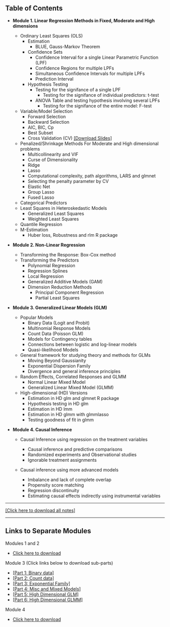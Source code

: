 
Table of Contents
-----------------

* <b> Module 1. Linear Regression Methods in Fixed, Moderate and High dimensions </b>
  * Ordinary Least Squares (OLS)
    * Estimation
      * BLUE, Gauss-Markov Theorem
    * Confidence Sets
      * Confidence Interval for a single Linear Parametric Function (LPF)
      * Confidence Regions for multiple LPFs
      * Simultaneous Confidence Intervals for multiple LPFs
      * Prediction Interval
    * Hypothesis Testing
      * Testing for the signifance of a single LPF
        * Testing for the signifance of individual predictors: t-test
      * ANOVA Table and testing hypothesis involving several LPFs 
        * Testing for the signifance of the entire model: F-test
  * Variable/Model Selection
    * Forward Selection
    * Backward Selection
    * AIC, BIC, Cp
    * Best Subset
    * Cross Validation (CV) [[Download Slides]](https://www.dropbox.com/s/13qskvow8ytv9cf/cross-validation.pdf?dl=0) 
  * Penalized/Shrinkage Methods For Moderate and High dimensional problems
    * Multicollinearity and VIF 
    * Curse of Dimensionality 
    * Ridge
    * Lasso
    * Computational complexity, path algorithms, LARS and glmnet
    * Selecting the penalty parameter by CV
    * Elastic Net
    * Group Lasso
    * Fused Lasso
  * Categorical Predictors
  * Least Squares in Heteroskedastic Models 
    * Generalized Least Squares
    * Weighted Least Squares
  * Quantile Regression   
  * M-Estimation
    * Huber loss, Robustness and rlm R package
  
  
* <b> Module 2. Non-Linear Regression</b>
  * Transforming the Response: Box-Cox method
  * Transforming the Predictors
    * Polynomial Regression
    * Regression Splines
    * Local Regression
    * Generalized Additive Models (GAM)
    * Dimension Reduction Methods
      * Principal Component Regression
      * Partial Least Squares
<!-- * Regression Trees-->  
<!-- * Neural Networks-->
    
   
 * <b> Module 3. Generalized Linear Models (GLM) </b>
   * Popular Models
     * Binary Data (Logit and Probit)
     * Multinomial Response Models
     * Count Data (Poisson GLM)
      - Models for Contingency tables
      - Connections between logistic and log-linear models
     * Quasi-likelihood Models
   * General framework for studying theory and methods for GLMs
     * Moving Beyond Gaussianity
     * Exponential Dispersion Family
     * Divergence and general inference principles
   * Random Effects, Correlated Responses and GLMM
     * Normal Linear Mixed Model
     * Generalized Linear Mixed Model (GLMM)
   <!-- * Joint Modeling and Time to event-->
   * High-dimensional (HD) Versions
     * Estimation in HD glm and glmnet R package
     * Hypothesis testing in HD glm
     * Estimation in HD lmm 
     * Estimation in HD glmm with glmmlasso
     * Testing goodness of fit in glmm
         
* <b> Module 4. Causal Inference</b>
  * Causal Inference using regression on the treatment variables
    * Causal inference and predictive comparisons
    * Randomized experiments and Observational studies
    * Ignorable treatment assignments

  * Causal inference using more advanced models
    * Imbalance and lack of complete overlap
    * Propensity score matching
    * Regression discontinuity
    * Estimating causal effects indirectly using instrumental variables

-------------------------------------------------------------------------

[[Click here to download all notes]](https://www.dropbox.com/sh/75h9in74cck1nc0/AADnZ_Eodqh5z9cm798pa8r0a?dl=0)

--------------------------
Links to Separate Modules
-------------------------

Modules 1 and 2 
  * [Click here to download](https://www.dropbox.com/s/azj7dm228czl4ui/m1-and-2.pdf?raw=1)

Module 3 (Click links below to download sub-parts)
  * [[Part 1: Binary data]](https://www.dropbox.com/s/drxbnn0ydkjrndl/m3-binomial-glm.pdf?raw=1) 
  * [[Part 2: Count data]](https://www.dropbox.com/s/62zwb9e4weyz07f/m3-poisson-glm.pdf?raw=1) 
  * [[Part 3: Exponential Family]](https://www.dropbox.com/s/aucleen0392kx00/m3-exp-family.pdf?raw=1) 
  * [[Part 4: Misc and Mixed Models]](https://www.dropbox.com/s/wr9fddg6u5wyv4d/m3-misc-and-glmm.pdf?raw=1)
  * [[Part 5: High Dimensional GLM]](https://www.dropbox.com/s/tn88h96ira1a2ov/m3-hd-glm.pdf?raw=1)
  * [[Part 6: High Dimensional GLMM]](https://www.dropbox.com/s/abjaw9161nxs5o6/m3-hd-glmm.pdf?raw=1) 
  
Module 4
* [Click here to download](https://www.dropbox.com/s/7t236nn1ijw8kg0/causal-inference.pdf?raw=1)
